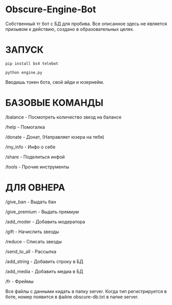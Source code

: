 # Obscure-Engine-Bot
Собственный тг бот с БД для пробива.
Все описанное здесь не является призывом к действию, создано в образовательных целях.

# ЗАПУСК
`pip install bs4 telebot`

`python engine.py`

Вводишь токен бота, свой айди и юзернейм.

# БАЗОВЫЕ КОМАНДЫ
/balance - Посмотреть количество звезд на балансе

/help - Помогалка

/donate - Донат, (Направляет юзера на тебя)

/my_info - Инфо о себе

/share - Поделиться инфой

/tools - Прочие инструменты

# ДЛЯ ОВНЕРА
/give_ban - Выдать бан

/give_premium - Выдать премиум

/add_moder - Добавить модератора

/gift - Начислить звезды

/reduce - Списать звезды

/send_to_all - Рассылка

/add_string - Добавить строку в БД

/add_media - Добавить медиа в БД

/fr - Фреймы

Все файлы с данными кидать в папку server. Когда тип регистрируется в боте, номер появится в файле obscure-db.txt в папке server. 
